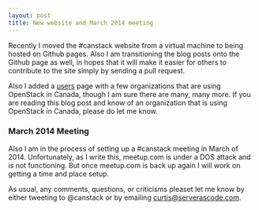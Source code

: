 ```yaml
---
layout: post
title: New website and March 2014 meeting
---
```


Recently I moved the #canstack website from a virtual machine to being hosted on Github pages. Also I am transitioning the blog posts onto the Github page as well, in hopes that it will make it easier for others to contribute to the site simply by sending a pull request.

Also I added a [users](http://canstack.ca/about) page with a few organizations that are using OpenStack in Canada, though I am sure there are many, many more. If you are reading this blog post and know of an organization that is using OpenStack in Canada, please do let me know.

### March 2014 Meeting

Also I am in the process of setting up a #canstack meeting in March of 2014. Unfortunately, as I write this, meetup.com is under a DOS attack and is not functioning. But once meetup.com is back up again I will work on getting a time and place setup. 

As usual, any comments, questions, or criticisms pleaset let me know by either tweeting to @canstack or by emailing curtis@serverascode.com.
